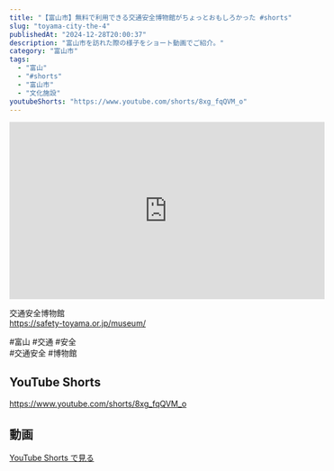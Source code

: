 ```yaml
---
title: "【富山市】無料で利用できる交通安全博物館がちょっとおもしろかった #shorts"
slug: "toyama-city-the-4"
publishedAt: "2024-12-28T20:00:37"
description: "富山市を訪れた際の様子をショート動画でご紹介。"
category: "富山市"
tags: 
  - "富山"
  - "#shorts"
  - "富山市"
  - "文化施設"
youtubeShorts: "https://www.youtube.com/shorts/8xg_fqQVM_o"
---
```


<iframe width="560" height="315" src="https://www.youtube.com/embed/UjsBbxSiEcQ" frameborder="0" allowfullscreen></iframe>

交通安全博物館<br />
https://safety-toyama.or.jp/museum/

#富山 #交通 #安全<br />
#交通安全 #博物館

## YouTube Shorts

https://www.youtube.com/shorts/8xg_fqQVM_o

## 動画

[YouTube Shorts で見る](https://www.youtube.com/shorts/8xg_fqQVM_o)

